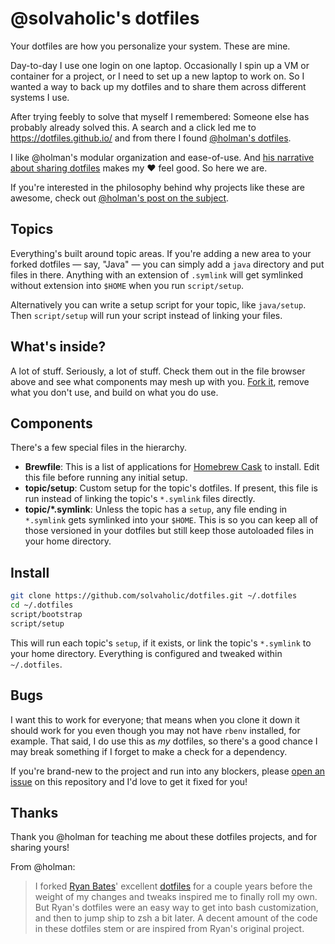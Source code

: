 # @solvaholic's dotfiles

Your dotfiles are how you personalize your system. These are mine.

Day-to-day I use one login on one laptop. Occasionally I spin up a VM or container for a project, or I need to set up a new laptop to work on. So I wanted a way to back up my dotfiles and to share them across different systems I use.

After trying feebly to solve that myself I remembered: Someone else has probably already solved this. A search and a click led me to https://dotfiles.github.io/ and from there I found [@holman's dotfiles](https://github.com/holman/dotfiles).

I like @holman's modular organization and ease-of-use. And [his narrative about sharing dotfiles](http://zachholman.com/2010/08/dotfiles-are-meant-to-be-forked/) makes my :heart: feel good. So here we are.

If you're interested in the philosophy behind why projects like these are
awesome, check out [@holman's post on the
subject](http://zachholman.com/2010/08/dotfiles-are-meant-to-be-forked/).

## Topics

Everything's built around topic areas. If you're adding a new area to your
forked dotfiles — say, "Java" — you can simply add a `java` directory and put
files in there. Anything with an extension of `.symlink` will get
symlinked without extension into `$HOME` when you run `script/setup`.

Alternatively you can write a setup script for your topic, like `java/setup`. Then `script/setup` will run your script instead of linking your files.

## What's inside?

A lot of stuff. Seriously, a lot of stuff. Check them out in the file browser
above and see what components may mesh up with you.
[Fork it](https://github.com/solvaholic/dotfiles/fork), remove what you don't
use, and build on what you do use.

## Components

There's a few special files in the hierarchy.

- **Brewfile**: This is a list of applications for [Homebrew Cask](https://caskroom.github.io) to install. Edit this file before running any initial setup.
- **topic/setup**: Custom setup for the topic's dotfiles. If present, this file is run instead of linking the topic's `*.symlink` files directly.
- **topic/\*.symlink**: Unless the topic has a `setup`, any file ending in `*.symlink` gets symlinked into
  your `$HOME`. This is so you can keep all of those versioned in your dotfiles
  but still keep those autoloaded files in your home directory.

## Install

```sh
git clone https://github.com/solvaholic/dotfiles.git ~/.dotfiles
cd ~/.dotfiles
script/bootstrap
script/setup
```

This will run each topic's `setup`, if it exists, or link the topic's `*.symlink` to your home directory.
Everything is configured and tweaked within `~/.dotfiles`.

## Bugs

I want this to work for everyone; that means when you clone it down it should
work for you even though you may not have `rbenv` installed, for example. That
said, I do use this as *my* dotfiles, so there's a good chance I may break
something if I forget to make a check for a dependency.

If you're brand-new to the project and run into any blockers, please
[open an issue](https://github.com/solvaholic/dotfiles/issues) on this repository and I'd love to get it fixed for you!

## Thanks

Thank you @holman for teaching me about these dotfiles projects, and for sharing yours!

From @holman:

> I forked [Ryan Bates](http://github.com/ryanb)' excellent
[dotfiles](http://github.com/ryanb/dotfiles) for a couple years before the
weight of my changes and tweaks inspired me to finally roll my own. But Ryan's
dotfiles were an easy way to get into bash customization, and then to jump ship
to zsh a bit later. A decent amount of the code in these dotfiles stem or are
inspired from Ryan's original project.
